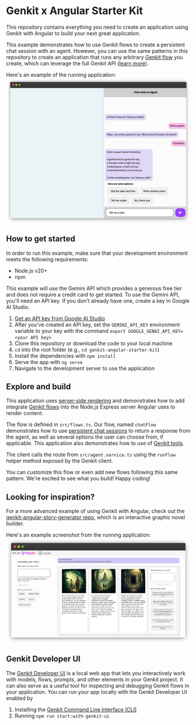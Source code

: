 # Genkit x Angular Starter Kit

This repository contains everything you need to create an application using Genkit with Angular to build your next great application.

This example demonstrates how to use Genkit flows to create a persistent chat session with an agent. However, you can use the same patterns
in this repository to create an application that runs any arbitrary [Genkit flow](https://firebase.google.com/docs/genkit/flows) you create,
which can leverage the full Genkit API ([learn more](https://firebase.google.com/docs/genkit)).

Here's an example of the running application:
![Alt text](example-screenshot.png "a screenshot of the running app with a conversation between a user and an agent")

## How to get started

In order to run this example, make sure that your development environment meets the following requirements:

* Node.js v20+
* npm

This example will use the Gemini API which provides a generous free tier and does not require a credit card to get started.
To use the Gemini API, you'll need an API key. If you don't already have one, create a key in Google AI Studio.

1. [Get an API key from Google AI Studio](https://makersuite.google.com/app/apikey)
1. After you’ve created an API key, set the `GEMINI_API_KEY` environment variable to your key with the command `export GOOGLE_GENAI_API_KEY=<your API key>`
1. Clone this repository or download the code to your local machine
1. `cd` into the root folder (e.g., `cd genkit-angular-starter-kit`)
1. Install the dependencies with `npm install`
1. Serve the app with `ng serve`
1. Navigate to the development server to use the application

## Explore and build

This application uses [server-side rendering](https://angular.dev/guide/ssr) and demonstrates
how to add integrate [Genkit flows](https://firebase.google.com/docs/genkit/flows) into the
Node.js Express server Angular uses to render content.

The flow is defined in  `src/flows.ts`. Our flow, named `chatFlow` demonstrates how to use
[persistent chat sessions](https://firebase.google.com/docs/genkit/chat) to return a response from
the agent, as well as several options the user can choose from, if applicable. This application also
demonstrates how to use of [Genkit tools](https://firebase.google.com/docs/genkit/tool-calling).

The client calls the route from `src/agent.service.ts` using the `runFlow` helper method exposed
by the Genkit client.

You can customize this flow or even add new flows following this same pattern. We're excited to see what you build! Happy coding!

## Looking for inspiration?

For a more advanced example of using Genkit with Angular, check out the 
[genkit-angular-story-generator repo](../genkit-angular-story-generator/), which is an interactive
graphic novel builder.

Here's an example screenshot from the running application:
![Alt text](../genkit-angular-story-generator/screenshot.png "a screenshot of the running app")

## Genkit Developer UI

The [Genkit Developer UI](https://firebase.google.com/docs/genkit/devtools#genkit_developer_ui) is a local web app that lets you
interactively work with models, flows, prompts, and other elements in your Genkit project. It can also serve as a useful tool for
inspecting and debugging Genkit flows in your application. You can run your app locally with the Genkit Developer UI enabled by

1. Installing the [Genkit Command Line Interface (CLI)](https://firebase.google.com/docs/genkit/devtools#command_line_interface_cli)
1. Running `npm run start:with-genkit-ui`
